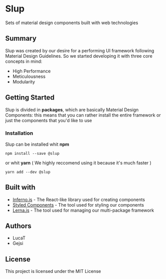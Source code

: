 # Slup

Sets of material design components built with web technologies

## Summary

Slup was created by our desire for a performing UI framework following Material Design Guidelines.
So we started developing it with three core concepts in mind:

* High Performance
* Meticulousness
* Modularity

## Getting Started

Slup is divided in **packages**, which are basically Material Design Components: this means that you can rather install the entire framework or just the components that you'd like to use

### Installation

Slup can be installed whit **npm**
```
npm install --save @slup
```

or whit **yarn** ( We highly reccomend using it because it's much faster )
```
yarn add --dev @slup
```

## Built with

* [Inferno.js](https://infernojs.org/) - The React-like library used for creating components
* [Styled Components](https://www.styled-components.com/) - The tool used for styling our components
* [Lerna.js](https://lernajs.io/) - The tool used for managing our multi-package framework

## Authors

* LucaT
* Gejsi

## License

This project is licensed under the MIT License
